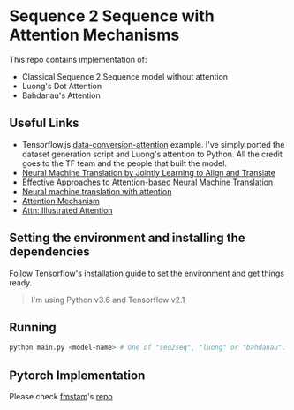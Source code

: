 # Sequence 2 Sequence with Attention Mechanisms
This repo contains implementation of:
- Classical Sequence 2 Sequence model without attention
- Luong's Dot Attention
- Bahdanau's Attention

## Useful Links
- Tensorflow.js [data-conversion-attention](https://github.com/tensorflow/tfjs-examples/tree/master/date-conversion-attention) example. I've simply ported the dataset generation script and Luong's attention to Python. All the credit goes to the TF team and the people that built the model.
- [Neural Machine Translation by Jointly Learning to Align and Translate](https://arxiv.org/pdf/1409.0473.pdf)
- [Effective Approaches to Attention-based Neural Machine Translation](https://arxiv.org/abs/1508.04025)
- [Neural machine translation with attention](https://www.tensorflow.org/tutorials/text/nmt_with_attention)
- [Attention Mechanism](https://blog.floydhub.com/attention-mechanism/)
- [Attn: Illustrated Attention](https://towardsdatascience.com/attn-illustrated-attention-5ec4ad276ee3)


## Setting the environment and installing the dependencies
Follow Tensorflow's [installation guide](https://www.tensorflow.org/install/pip) to set the environment and get things ready.

> I'm using Python v3.6 and Tensorflow v2.1

## Running 
```bash
python main.py <model-name> # One of "seq2seq", "luong" or "bahdanau". If not provided "luong" will be used
```

## Pytorch Implementation
Please check [fmstam](https://github.com/fmstam)'s [repo](https://github.com/fmstam/seq2seq_with_deep_attention)
